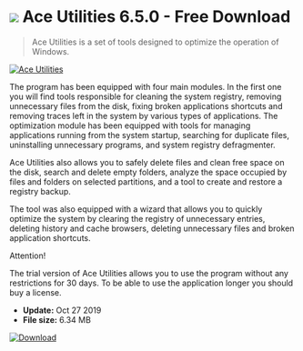 # ![](https://cdn.softexe.net/static/icon/3/ace-utilities-9645.jpg) Ace Utilities 6.5.0 - Free Download

> Ace Utilities is a set of tools designed to optimize the operation of Windows.

[![Ace Utilities](https://gallery.dpcdn.pl/imgc/Tools/7417/g_-_420x350_1.5_-_x20120214113403_00.png)](https://softexe.net/win/system/tweaking-optimizing/ace-utilities:afde.html)

The program has been equipped with four main modules. In the first one you will find tools responsible for cleaning the system registry, removing unnecessary files from the disk, fixing broken applications shortcuts and removing traces left in the system by various types of applications. The optimization module has been equipped with tools for managing applications running from the system startup, searching for duplicate files, uninstalling unnecessary programs, and system registry defragmenter.
 
 Ace Utilities also allows you to safely delete files and clean free space on the disk, search and delete empty folders, analyze the space occupied by files and folders on selected partitions, and a tool to create and restore a registry backup. 
 
 The tool was also equipped with a wizard that allows you to quickly optimize the system by clearing the registry of unnecessary entries, deleting history and cache browsers, deleting unnecessary files and broken application shortcuts.
 
 Attention!
 
 The trial version of Ace Utilities allows you to use the program without any restrictions for 30 days. To be able to use the application longer you should buy a license.


- **Update:** Oct 27 2019
- **File size:** 6.34 MB

[![Download](https://cdn.softexe.net/static/img/download.png)](https://softexe.net/win/system/tweaking-optimizing/ace-utilities:afde.html)

